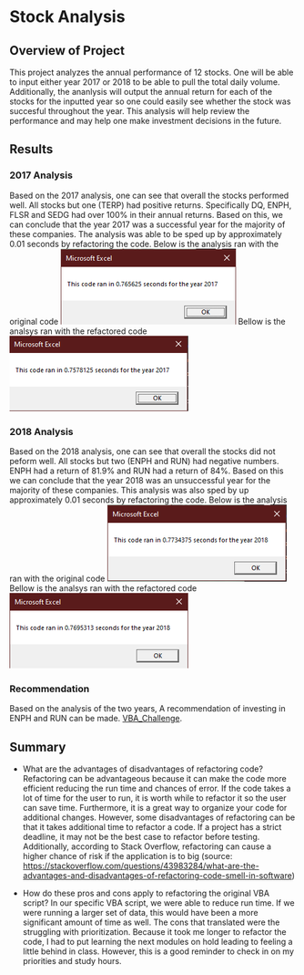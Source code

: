 # Stock Analysis
## Overview of Project
This project analyzes the annual performance of 12 stocks. One will be able to input either year 2017 or 2018 to be able to pull the total daily volume. Additionally, the ananlysis will output the annual return for each of the stocks for the inputted year so one could easily see whether the stock was succesful throughout the year. This analysis will help review the performance and may help one make investment decisions in the future. 

## Results 
### 2017 Analysis
Based on the 2017 analysis, one can see that overall the stocks performed well. All stocks but one (TERP) had positive returns. Specifically DQ, ENPH, FLSR and SEDG had over 100% in their annual returns. Based on this, we can conclude that the year 2017 was a successful year for the majority of these companies. The analysis was able to be sped up by approximately 0.01 seconds by refactoring the code. 
Below is the analysis ran with the original code
![coderuntime_2017_original](https://github.com/juliacho22/stock-analysis/blob/main/Resources/coderuntime_2017_original.PNG)
Bellow is the analsys ran with the refactored code
![coderuntime_2017_refactored](https://github.com/juliacho22/stock-analysis/blob/main/Resources/coderuntime_2017_refactored.PNG)


### 2018 Analysis
Based on the 2018 analysis, one can see that overall the stocks did not peform well. All stocks but two (ENPH and RUN) had negative numbers. ENPH had a return of 81.9% and RUN had a return of 84%. Based on this we can conclude that the year 2018 was an unsuccessful year for the majority of these companies. This analysis was also sped by up approximately 0.01 seconds by refactoring the code. 
Below is the analysis ran with the original code
![coderuntime_2018_original](https://github.com/juliacho22/stock-analysis/blob/main/Resources/coderuntime_2018_original.PNG)
Bellow is the analsys ran with the refactored code
![coderuntime_2018_refactored](https://github.com/juliacho22/stock-analysis/blob/main/Resources/coderuntime_2018_refactored.PNG)

### Recommendation
Based on the analysis of the two years, A recommendation of investing in ENPH and RUN can be made. 
[VBA_Challenge](https://github.com/juliacho22/stock-analysis/blob/main/VBA_Challenge.xlsm).

## Summary 
- What are the advantages of disadvantages of refactoring code? 
Refactoring can be advantageous because it can make the code more efficient reducing the run time and chances of error. If the code takes a lot of time for the user to run, it is worth while to refactor it so the user can save time. Furthermore, it is a great way to organize your code for additional changes. However, some disadvantages of refactoring can be that it takes additional time to refactor a code. If a project has a strict deadline, it may not be the best case to refactor before testing. Additionally, according to Stack Overflow, refactoring can cause a higher chance of risk if the application is to big (source: https://stackoverflow.com/questions/43983284/what-are-the-advantages-and-disadvantages-of-refactoring-code-smell-in-software) 

- How do these pros and cons apply to refactoring the original VBA script? 
In our specific VBA script, we were able to reduce run time. If we were running a larger set of data, this would have been a more significant amount of time as well. The cons that translated were the struggling with prioritization. Because it took me longer to refactor the code, I had to put learning the next modules on hold leading to feeling a little behind in class. However, this is a good reminder to check in on my priorities and study hours. 
